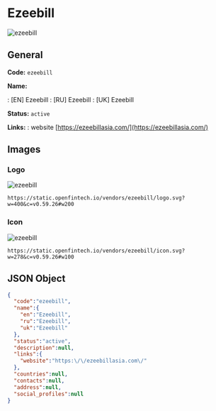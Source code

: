 
# Ezeebill 
![ezeebill](https://static.openfintech.io/vendors/ezeebill/logo.svg?w=400&c=v0.59.26#w200)  

## General 
 
**Code:** `ezeebill` 
 
**Name:** 
 
:	[EN] Ezeebill 
:	[RU] Ezeebill 
:	[UK] Ezeebill 
 
**Status:** `active` 
 
**Links:** 
: website [https://ezeebillasia.com/](https://ezeebillasia.com/) 
 

## Images 

### Logo 
 
![ezeebill](https://static.openfintech.io/vendors/ezeebill/logo.svg?w=400&c=v0.59.26#w200)  

```
https://static.openfintech.io/vendors/ezeebill/logo.svg?w=400&c=v0.59.26#w200
```  

### Icon 
 
![ezeebill](https://static.openfintech.io/vendors/ezeebill/icon.svg?w=278&c=v0.59.26#w100)  

```
https://static.openfintech.io/vendors/ezeebill/icon.svg?w=278&c=v0.59.26#w100
```  

## JSON Object 

```json
{
  "code":"ezeebill",
  "name":{
    "en":"Ezeebill",
    "ru":"Ezeebill",
    "uk":"Ezeebill"
  },
  "status":"active",
  "description":null,
  "links":{
    "website":"https:\/\/ezeebillasia.com\/"
  },
  "countries":null,
  "contacts":null,
  "address":null,
  "social_profiles":null
}
```  
